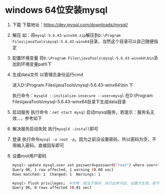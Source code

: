 # windows 64位安装mysql

1. 下载
   下载地址：https://dev.mysql.com/downloads/mysql/

2. 解压
   如：将`mysql-5.6.43-winx64.zip`解压到`D:\Program Files\javaTools\mysql-5.6.43-winx64`目录，当然这个目录可以自己随便指定

3. 配置环境变量
   将`D:\Program Files\javaTools\mysql-5.6.43-winx64\bin`添加到环境变量path下

4. 生成data文件
   以管理员身份运行cmd

   进入D:\Program Files\javaTools\mysql-5.6.43-winx64\bin 下

   执行命令：`mysqld --initialize-insecure --user=mysql`  在D:\Program Files\javaTools\mysql-5.6.43-winx64目录下生成data目录

5. 启动服务
   执行命令：`net start mysql`  启动mysql服务，若提示：服务名无效...，参考如下

6. 解决服务启动失败
   执行`mysqld -install`即可

7. 登录
   执行命令`mysql -u root -p`。因为之前没设置密码，所以密码为空，不用输入密码，直接回车即可

8. 设置root用户密码

   ```bash
   mysql> update mysql.user set password=password("root") where user="root";   
   Query OK, 1 row affected, 1 warning (0.00 sec)
   Rows matched: 1  Changed: 1  Warnings: 1
   
   mysql> flush privileges;  #作用：相当于保存，执行此命令后，设置才生效，若不执行，还是之前的密码不变
   Query OK, 0 rows affected (0.01 sec) 
   ```